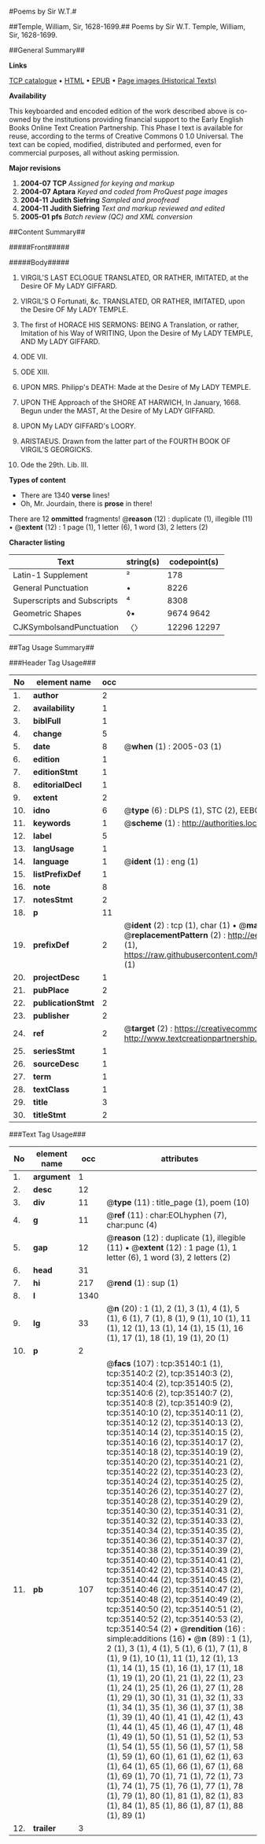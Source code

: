#Poems by Sir W.T.#

##Temple, William, Sir, 1628-1699.##
Poems by Sir W.T.
Temple, William, Sir, 1628-1699.

##General Summary##

**Links**

[TCP catalogue](http://www.ota.ox.ac.uk/tcp/)  • 
[HTML](http://tei.it.ox.ac.uk/tcp/Texts-HTML/free/A64/A64331.html)  • 
[EPUB](http://tei.it.ox.ac.uk/tcp/Texts-EPUB/free/A64/A64331.epub) • 
[Page images (Historical Texts)](https://data.historicaltexts.jisc.ac.uk/view?pubId=eebo-99830687e&pageId=eebo-99830687e-35140-1)

**Availability**

This keyboarded and encoded edition of the
	       work described above is co-owned by the institutions
	       providing financial support to the Early English Books
	       Online Text Creation Partnership. This Phase I text is
	       available for reuse, according to the terms of Creative
	       Commons 0 1.0 Universal. The text can be copied,
	       modified, distributed and performed, even for
	       commercial purposes, all without asking permission.

**Major revisions**

1. __2004-07__ __TCP__ *Assigned for keying and markup*
1. __2004-07__ __Aptara__ *Keyed and coded from ProQuest page images*
1. __2004-11__ __Judith Siefring__ *Sampled and proofread*
1. __2004-11__ __Judith Siefring__ *Text and markup reviewed and edited*
1. __2005-01__ __pfs__ *Batch review (QC) and XML conversion*

##Content Summary##

#####Front#####

#####Body#####

1. VIRGIL'S
LAST
ECLOGUE
TRANSLATED,
OR RATHER,
IMITATED, at the Desire
OF
My LADY GIFFARD.

1. VIRGIL'S
O Fortunati, &c.
TRANSLATED,
OR RATHER,
IMITATED, upon the Desire
OF
My LADY TEMPLE.

1. The first of
HORACE
HIS
SERMONS:
BEING A
Translation, or rather, Imitation
of his Way of WRITING,
Upon the Desire of
My LADY TEMPLE,
AND
My LADY GIFFARD.

1. ODE VII.

1. ODE XIII.

1. UPON
MRS. Philipp's
DEATH:
Made at the Desire of
My LADY TEMPLE.

1. UPON THE
Approach of the SHORE
AT
HARWICH,
In January, 1668.
Begun under the MAST,
At the Desire of
My LADY GIFFARD.

1. UPON
My LADY GIFFARD's
LOORY.

1. ARISTAEUS.
Drawn from the latter part of the
FOURTH BOOK
OF
VIRGIL'S GEORGICKS.

1. Ode the 29th. Lib. III.

**Types of content**

  * There are 1340 **verse** lines!
  * Oh, Mr. Jourdain, there is **prose** in there!

There are 12 **ommitted** fragments! 
 @__reason__ (12) : duplicate (1), illegible (11)  •  @__extent__ (12) : 1 page (1), 1 letter (6), 1 word (3), 2 letters (2)

**Character listing**


|Text|string(s)|codepoint(s)|
|---|---|---|
|Latin-1 Supplement|²|178|
|General Punctuation|•|8226|
|Superscripts             and Subscripts|⁴|8308|
|Geometric Shapes|◊▪|9674 9642|
|CJKSymbolsandPunctuation|〈〉|12296 12297|

##Tag Usage Summary##

###Header Tag Usage###

|No|element name|occ|attributes|
|---|---|---|---|
|1.|__author__|2||
|2.|__availability__|1||
|3.|__biblFull__|1||
|4.|__change__|5||
|5.|__date__|8| @__when__ (1) : 2005-03 (1)|
|6.|__edition__|1||
|7.|__editionStmt__|1||
|8.|__editorialDecl__|1||
|9.|__extent__|2||
|10.|__idno__|6| @__type__ (6) : DLPS (1), STC (2), EEBO-CITATION (1), PROQUEST (1), VID (1)|
|11.|__keywords__|1| @__scheme__ (1) : http://authorities.loc.gov/ (1)|
|12.|__label__|5||
|13.|__langUsage__|1||
|14.|__language__|1| @__ident__ (1) : eng (1)|
|15.|__listPrefixDef__|1||
|16.|__note__|8||
|17.|__notesStmt__|2||
|18.|__p__|11||
|19.|__prefixDef__|2| @__ident__ (2) : tcp (1), char (1)  •  @__matchPattern__ (2) : ([0-9\-]+):([0-9IVX]+) (1), (.+) (1)  •  @__replacementPattern__ (2) : http://eebo.chadwyck.com/downloadtiff?vid=$1&page=$2 (1), https://raw.githubusercontent.com/textcreationpartnership/Texts/master/tcpchars.xml#$1 (1)|
|20.|__projectDesc__|1||
|21.|__pubPlace__|2||
|22.|__publicationStmt__|2||
|23.|__publisher__|2||
|24.|__ref__|2| @__target__ (2) : https://creativecommons.org/publicdomain/zero/1.0/ (1), http://www.textcreationpartnership.org/docs/. (1)|
|25.|__seriesStmt__|1||
|26.|__sourceDesc__|1||
|27.|__term__|1||
|28.|__textClass__|1||
|29.|__title__|3||
|30.|__titleStmt__|2||


###Text Tag Usage###

|No|element name|occ|attributes|
|---|---|---|---|
|1.|__argument__|1||
|2.|__desc__|12||
|3.|__div__|11| @__type__ (11) : title_page (1), poem (10)|
|4.|__g__|11| @__ref__ (11) : char:EOLhyphen (7), char:punc (4)|
|5.|__gap__|12| @__reason__ (12) : duplicate (1), illegible (11)  •  @__extent__ (12) : 1 page (1), 1 letter (6), 1 word (3), 2 letters (2)|
|6.|__head__|31||
|7.|__hi__|217| @__rend__ (1) : sup (1)|
|8.|__l__|1340||
|9.|__lg__|33| @__n__ (20) : 1 (1), 2 (1), 3 (1), 4 (1), 5 (1), 6 (1), 7 (1), 8 (1), 9 (1), 10 (1), 11 (1), 12 (1), 13 (1), 14 (1), 15 (1), 16 (1), 17 (1), 18 (1), 19 (1), 20 (1)|
|10.|__p__|2||
|11.|__pb__|107| @__facs__ (107) : tcp:35140:1 (1), tcp:35140:2 (2), tcp:35140:3 (2), tcp:35140:4 (2), tcp:35140:5 (2), tcp:35140:6 (2), tcp:35140:7 (2), tcp:35140:8 (2), tcp:35140:9 (2), tcp:35140:10 (2), tcp:35140:11 (2), tcp:35140:12 (2), tcp:35140:13 (2), tcp:35140:14 (2), tcp:35140:15 (2), tcp:35140:16 (2), tcp:35140:17 (2), tcp:35140:18 (2), tcp:35140:19 (2), tcp:35140:20 (2), tcp:35140:21 (2), tcp:35140:22 (2), tcp:35140:23 (2), tcp:35140:24 (2), tcp:35140:25 (2), tcp:35140:26 (2), tcp:35140:27 (2), tcp:35140:28 (2), tcp:35140:29 (2), tcp:35140:30 (2), tcp:35140:31 (2), tcp:35140:32 (2), tcp:35140:33 (2), tcp:35140:34 (2), tcp:35140:35 (2), tcp:35140:36 (2), tcp:35140:37 (2), tcp:35140:38 (2), tcp:35140:39 (2), tcp:35140:40 (2), tcp:35140:41 (2), tcp:35140:42 (2), tcp:35140:43 (2), tcp:35140:44 (2), tcp:35140:45 (2), tcp:35140:46 (2), tcp:35140:47 (2), tcp:35140:48 (2), tcp:35140:49 (2), tcp:35140:50 (2), tcp:35140:51 (2), tcp:35140:52 (2), tcp:35140:53 (2), tcp:35140:54 (2)  •  @__rendition__ (16) : simple:additions (16)  •  @__n__ (89) : 1 (1), 2 (1), 3 (1), 4 (1), 5 (1), 6 (1), 7 (1), 8 (1), 9 (1), 10 (1), 11 (1), 12 (1), 13 (1), 14 (1), 15 (1), 16 (1), 17 (1), 18 (1), 19 (1), 20 (1), 21 (1), 22 (1), 23 (1), 24 (1), 25 (1), 26 (1), 27 (1), 28 (1), 29 (1), 30 (1), 31 (1), 32 (1), 33 (1), 34 (1), 35 (1), 36 (1), 37 (1), 38 (1), 39 (1), 40 (1), 41 (1), 42 (1), 43 (1), 44 (1), 45 (1), 46 (1), 47 (1), 48 (1), 49 (1), 50 (1), 51 (1), 52 (1), 53 (1), 54 (1), 55 (1), 56 (1), 57 (1), 58 (1), 59 (1), 60 (1), 61 (1), 62 (1), 63 (1), 64 (1), 65 (1), 66 (1), 67 (1), 68 (1), 69 (1), 70 (1), 71 (1), 72 (1), 73 (1), 74 (1), 75 (1), 76 (1), 77 (1), 78 (1), 79 (1), 80 (1), 81 (1), 82 (1), 83 (1), 84 (1), 85 (1), 86 (1), 87 (1), 88 (1), 89 (1)|
|12.|__trailer__|3||
